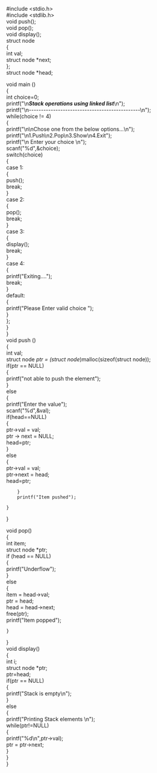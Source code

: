 
#include <stdio.h>  
#include <stdlib.h>  
void push();  
void pop();  
void display();  
struct node   
{  
int val;  
struct node *next;  
};  
struct node *head;  
  
void main ()  
{  
    int choice=0;     
    printf("\n*********Stack operations using linked list*********\n");  
    printf("\n----------------------------------------------\n");  
    while(choice != 4)  
    {  
        printf("\n\nChose one from the below options...\n");  
        printf("\n1.Push\n2.Pop\n3.Show\n4.Exit");  
        printf("\n Enter your choice \n");        
        scanf("%d",&choice);  
        switch(choice)  
        {  
            case 1:  
            {   
                push();  
                break;  
            }  
            case 2:  
            {  
                pop();  
                break;  
            }  
            case 3:  
            {  
                display();  
                break;  
            }  
            case 4:   
            {  
                printf("Exiting....");  
                break;   
            }  
            default:  
            {  
                printf("Please Enter valid choice ");  
            }   
    };  
}  
}  
void push ()  
{  
    int val;  
    struct node *ptr = (struct node*)malloc(sizeof(struct node));   
    if(ptr == NULL)  
    {  
        printf("not able to push the element");   
    }  
    else   
    {  
        printf("Enter the value");  
        scanf("%d",&val);  
        if(head==NULL)  
        {         
            ptr->val = val;  
            ptr -> next = NULL;  
            head=ptr;  
        }   
        else   
        {  
            ptr->val = val;  
            ptr->next = head;  
            head=ptr;  
               
        }  
        printf("Item pushed");  
          
    }  
}  
  
void pop()  
{  
    int item;  
    struct node *ptr;  
    if (head == NULL)  
    {  
        printf("Underflow");  
    }  
    else  
    {  
        item = head->val;  
        ptr = head;  
        head = head->next;  
        free(ptr);  
        printf("Item popped");  
          
    }  
}  
void display()  
{  
    int i;  
    struct node *ptr;  
    ptr=head;  
    if(ptr == NULL)  
    {  
        printf("Stack is empty\n");  
    }  
    else  
    {  
        printf("Printing Stack elements \n");  
        while(ptr!=NULL)  
        {  
            printf("%d\n",ptr->val);  
            ptr = ptr->next;  
        }  
    }  
}  

